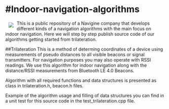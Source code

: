#Indoor-navigation-algorithms
============================
<a href="http://navigine.com"><img src="http://navigine.com//images/main_logo.png" align="left" hspace="10" vspace="6"></a>

This is a public repository of a Navigine company that develops different kinds of a 
navigation algorithms with the main focus on indoor navigation. Here we will step by step
publish source code of our algorithms getting started from trilateration.


##Trilateration
This is a method of determing coordinates of a device using measurements of pseudo distances
to all visible beacons or signal transmitters. For navigation purposes you may also operate with
RSSI readings. We use this algorithm for indoor navigation along with the distance/RSSI measurements
from Bluetooth LE 4.0 Beacons.

Algorithm with all required functions and data structures is presented as class in
trilateration.h, beacon.h files.

Example of the algorithm usage and filling of data structures you can find in a unit test for
this source code in the test_trilateration.cpp file.
